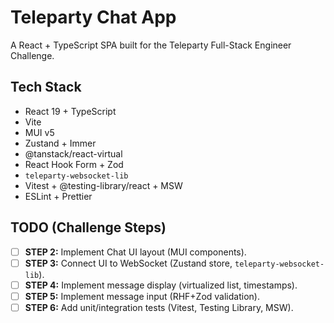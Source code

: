 # Teleparty Chat App

A React + TypeScript SPA built for the Teleparty Full-Stack Engineer Challenge.

## Tech Stack

*   React 19 + TypeScript
*   Vite
*   MUI v5
*   Zustand + Immer
*   @tanstack/react-virtual
*   React Hook Form + Zod
*   `teleparty-websocket-lib`
*   Vitest + @testing-library/react + MSW
*   ESLint + Prettier

## TODO (Challenge Steps)

- [ ] **STEP 2:** Implement Chat UI layout (MUI components).
- [ ] **STEP 3:** Connect UI to WebSocket (Zustand store, `teleparty-websocket-lib`).
- [ ] **STEP 4:** Implement message display (virtualized list, timestamps).
- [ ] **STEP 5:** Implement message input (RHF+Zod validation).
- [ ] **STEP 6:** Add unit/integration tests (Vitest, Testing Library, MSW).
